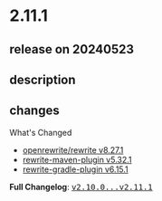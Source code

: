 # 2.11.1

## release on 20240523

## description

## changes

What's Changed

* <a href="https://github.com/openrewrite/rewrite/releases/tag/v8.27.1">openrewrite/rewrite v8.27.1</a>
* <a href="https://github.com/openrewrite/rewrite-maven-plugin/releases/tag/v5.32.1">rewrite-maven-plugin v5.32.1</a>
* <a href="https://github.com/openrewrite/rewrite-gradle-plugin/releases/tag/v6.15.1">rewrite-gradle-plugin v6.15.1</a>

<strong>Full Changelog</strong>: <a class="commit-link" href="https://github.com/openrewrite/rewrite-recipe-bom/compare/v2.10.0...v2.11.1"><tt>v2.10.0...v2.11.1</tt></a>

